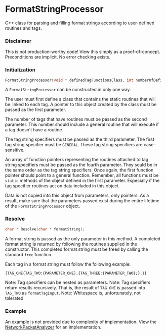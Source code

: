 # FormatStringProcessor
C++ class for parsing and filling format strings according to user-defined routines and tags.

### Disclaimer
This is not production-worthy code! View this simply as a proof-of-concept. Preconditions are implicit. No error checking exists.

### Initialization
```C++
FormatStringProcessor(void * definedTagFunctionsClass, int numberOfDefinedTags, char ** definedTags, void(**definedTagFunctions)(void * definedTagFunctionsClass, FormatTag * formatTag, char * tagFunctionInput));
```
A `FormatStringProcessor` can be constructed in only one way.

The user must first define a class that contains the static routines that will be linked to each tag. A pointer to this object created by the class must be passed as the first parameter. 

The number of tags that have routines must be passed as the second parameter. This number should include a general routine that will execute if a tag doesn't have a routine.

The tag string specifiers must be passed as the third parameter. The first tag string specifier must be `GENERAL`. These tag string specifiers are case-sensitive.

An array of function pointers representing the routines attached to tag string specifiers must be passed as the fourth parameter. They sould be in the same order as the tag string specifiers. Once again, the first function pointer should point to a general function. Remember, all functions must be `static` methods of the object defined in the first parameter. Especially if the tag specifier routines act on data included in this object.

Data is not copied into this object from parameters, only pointers. As a result, make sure that the parameters passed exist during the entire lifetime of the `FormatStringProcessor` object.

### Resolve
```C++
char * Resolve(char * formatString);
```
A format string is passed as the only parameter in this method. A completed format string is returned by following the routines supplied in the constructor. This completed format string must be freed by calling the standard `free` function.

Each tag in a format string must follow the following example:

`{TAG_ONE{TAG_TWO:{PARAMETER_ONE},{TAG_THREE:{PARAMETER_TWO};};}}`

Note: Tag specifiers can be nested as parameters.
Note: Tag specifiers return results recursively. That is, the result of `TAG_ONE` is passed into `TAG_TWO` as `formatTagInput`.
Note: Whitespace is, unfortunately, not tolerated.

### Example
An example is not provided due to complexity of implementation. View the [NetworkPacketAnalyzer](https://github.com/robertdurfee/networkpacketanalyzer) for an implementation.
